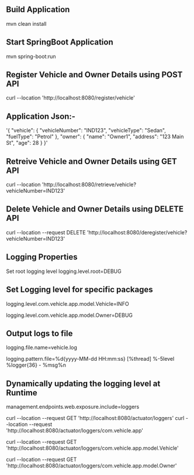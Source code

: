 ## Build Application
mvn clean install

## Start SpringBoot Application
mvn spring-boot:run

## Register Vehicle and Owner Details using POST API
curl --location 'http://localhost:8080/register/vehicle'
## Application Json:-
'{ "vehicle": { "vehicleNumber": "IND123", "vehicleType": "Sedan", "fuelType": "Petrol" }, "owner": { "name": "Owner1", "address": "123 Main St", "age": 28 } }'

## Retreive Vehicle and Owner Details using GET API
curl --location 'http://localhost:8080/retrieve/vehicle?vehicleNumber=IND123'

## Delete Vehicle and Owner Details using DELETE API
curl --location --request DELETE 'http://localhost:8080/deregister/vehicle?vehicleNumber=IND123'

## Logging Properties
Set root logging level
logging.level.root=DEBUG

## Set Logging level for specific packages

logging.level.com.vehicle.app.model.Vehicle=INFO

logging.level.com.vehicle.app.model.Owner=DEBUG
## Output logs to file
logging.file.name=vehicle.log

logging.pattern.file=%d{yyyy-MM-dd HH:mm:ss} [%thread] %-5level %logger{36} - %msg%n

## Dynamically updating the logging level at Runtime
management.endpoints.web.exposure.include=loggers

curl --location --request GET 'http://localhost:8080/actuator/loggers'
curl --location --request 'http://localhost:8080/actuator/loggers/com.vehicle.app'

curl --location --request GET 'http://localhost:8080/actuator/loggers/com.vehicle.app.model.Vehicle'

curl --location --request GET 'http://localhost:8080/actuator/loggers/com.vehicle.app.model.Owner'
